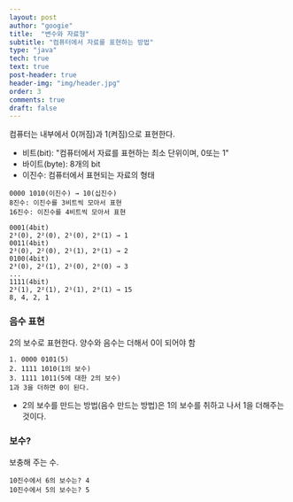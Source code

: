 ```yaml
---
layout: post
author: "googie"
title:  "변수와 자료형"
subtitle: "컴퓨터에서 자료를 표현하는 방법"
type: "java"
tech: true
text: true
post-header: true
header-img: "img/header.jpg"
order: 3
comments: true
draft: false
---
```


컴퓨터는 내부에서 0(꺼짐)과 1(켜짐)으로 표현한다.
- 비트(bit): "컴퓨터에서 자료를 표현하는 최소 단위이며, 0또는 1"
- 바이트(byte): 8개의 bit
- 이진수: 컴퓨터에서 표현되는 자료의 형태


```
0000 1010(이진수) → 10(십진수)
8진수: 이진수를 3비트씩 모아서 표현
16진수: 이진수를 4비트씩 모아서 표현
```
```
0001(4bit)
2³(0), 2²(0), 2¹(0), 2⁰(1) → 1
0011(4bit)
2³(0), 2²(0), 2¹(1), 2⁰(1) → 2
0100(4bit)
2³(0), 2²(1), 2¹(0), 2⁰(0) → 3
...
1111(4bit)
2³(1), 2²(1), 2¹(1), 2⁰(1) → 15
8, 4, 2, 1
```
### 음수 표현

2의 보수로 표현한다.
양수와 음수는 더해서 0이 되어야 함

```
1. 0000 0101(5)
2. 1111 1010(1의 보수)
3. 1111 1011(5에 대한 2의 보수)
1과 3을 더하면 0이 된다.
```
- 2의 보수를 만드는 방법(음수 만드는 방법)은 1의 보수를 취하고 나서 1을 더해주는 것이다.

### 보수?

보충해 주는 수.
```
10진수에서 6의 보수는? 4
10진수에서 5의 보수는? 5
```

